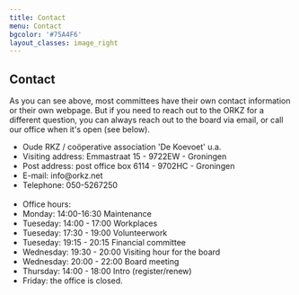 ```yaml
---
title: Contact
menu: Contact
bgcolor: '#75A4F6'
layout_classes: image_right
---
```


Contact
-------

As you can see above, most committees have their own contact information or their own webpage. But if you need to reach out to the ORKZ for a different question, you can always reach out to the board via email, or call our office when it's open (see below).

<ul class="fa-ul">
<li><i class="fa-li fa fa-hospital-alt"></i>Oude RKZ / coöperative association 'De Koevoet' u.a.</li>
<li><i class="fa-li fa fa-car"></i>Visiting address: Emmastraat 15 - 9722EW - Groningen</li>
<li><i class="fa-li fa fa-pencil-alt"></i>Post address: post office box 6114 - 9702HC - Groningen</li>
<li><i class="fa-li fa fa-envelope"></i>E-mail: info@orkz.net</li>
<li><i class="fa-li fa fa-phone"></i>Telephone: 050-5267250</li>
    <br>
    <li><i class="fa-li fa fa-clock"></i>Office hours:</li>
     <li><i class="fas fa-angle-right"></i> Monday:     14:00-16:30 Maintenance</li>
     <li><i class="fas fa-angle-right"></i> Tueseday:       14:00 - 17:00 Workplaces</li>
     <li><i class="fas fa-angle-right"></i> Tueseday:       17:30 - 19:00 Volunteerwork</li>
    <li><i class="fas fa-angle-right"></i> Tueseday:       19:15 - 20:15 Financial committee</li>
    <li><i class="fas fa-angle-right"></i> Wednesday:   19:30 - 20:00 Visiting hour for the board</li>
    <li><i class="fas fa-angle-right"></i> Wednesday:   20:00 - 22:00 Board meeting</li>
    <li><i class="fas fa-angle-right"></i> Thursday:   14:00 - 18:00 Intro (register/renew)</li>
    <li><i class="fas fa-angle-right"></i> Friday:  the office is closed.</li>
</ul>
